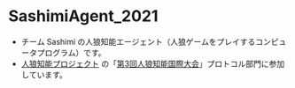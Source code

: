 # SashimiAgent_2021

* チーム Sashimi の人狼知能エージェント（人狼ゲームをプレイするコンピュータプログラム）です。
* [人狼知能プロジェクト](http://aiwolf.org/) の「[第3回人狼知能国際大会](http://aiwolf.org/3rd-international-aiwolf-contest)」プロトコル部門に参加しています。
